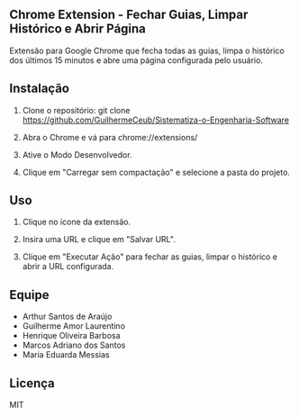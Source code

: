 ## Chrome Extension - Fechar Guias, Limpar Histórico e Abrir Página

Extensão para Google Chrome que fecha todas as guias, limpa o histórico dos últimos 15 minutos e abre uma página configurada pelo usuário.

## Instalação

1. Clone o repositório:
   git clone https://github.com/GuilhermeCeub/Sistematiza-o-Engenharia-Software

2. Abra o Chrome e vá para chrome://extensions/

3. Ative o Modo Desenvolvedor.

4. Clique em "Carregar sem compactação" e selecione a pasta do projeto.

## Uso

1. Clique no ícone da extensão.

2. Insira uma URL e clique em "Salvar URL".

3. Clique em "Executar Ação" para fechar as guias, limpar o histórico e abrir a URL configurada.

## Equipe

- Arthur Santos de Araújo
- Guilherme Amor Laurentino
- Henrique Oliveira Barbosa
- Marcos Adriano dos Santos
- Maria Eduarda Messias

## Licença

MIT

